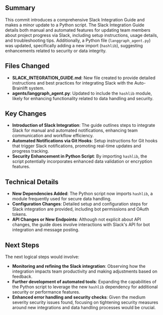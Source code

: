 ## Summary
This commit introduces a comprehensive Slack Integration Guide and makes a minor update to a Python script. The Slack Integration Guide details both manual and automated features for updating team members about project progress via Slack, including setup instructions, usage details, and troubleshooting tips. Additionally, a Python file (`langgraph_agent.py`) was updated, specifically adding a new import (`hashlib`), suggesting enhancements related to security or data integrity.

## Files Changed
- **SLACK_INTEGRATION_GUIDE.md**: New file created to provide detailed instructions and best practices for integrating Slack with the Auto-Brainlift system.
- **agents/langgraph_agent.py**: Updated to include the `hashlib` module, likely for enhancing functionality related to data handling and security.

## Key Changes
- **Introduction of Slack Integration**: The guide outlines steps to integrate Slack for manual and automated notifications, enhancing team communication and workflow efficiency.
- **Automated Notifications via Git Hooks**: Setup instructions for Git hooks that trigger Slack notifications, promoting real-time updates and progress tracking.
- **Security Enhancement in Python Script**: By importing `hashlib`, the script potentially incorporates enhanced data validation or encryption features.

## Technical Details
- **New Dependencies Added**: The Python script now imports `hashlib`, a module frequently used for secure data handling.
- **Configuration Changes**: Detailed setup and configuration steps for Slack integration are provided, including bot permissions and OAuth tokens.
- **API Changes or New Endpoints**: Although not explicit about API changes, the guide does involve interactions with Slack's API for bot integration and message posting.

## Next Steps
The next logical steps would involve:
- **Monitoring and refining the Slack integration**: Observing how the integration impacts team productivity and making adjustments based on feedback.
- **Further development of automated tools**: Expanding the capabilities of the Python script to leverage the new `hashlib` dependency for additional security or performance features.
- **Enhanced error handling and security checks**: Given the medium severity security issues found, focusing on tightening security measures around new integrations and data handling processes would be crucial.
